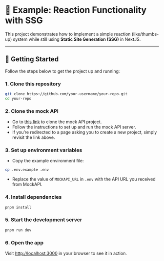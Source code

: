 # 🧪 Example: Reaction Functionality with SSG

This project demonstrates how to implement a simple reaction (like/thumbs-up) system while still using **Static Site Generation (SSG)** in NextJS.

---

## 🚀 Getting Started

Follow the steps below to get the project up and running:

### 1. Clone this repository

```bash
git clone https://github.com/your-username/your-repo.git
cd your-repo
```

### 2. Clone the mock API

- Go to [this link](https://mockapi.io/clone/686e2129c9090c49538865de) to clone the mock API project.
- Follow the instructions to set up and run the mock API server.
- If you’re redirected to a page asking you to create a new project, simply revisit the link above.

### 3. Set up environment variables

- Copy the example environment file:

```bash
cp .env.example .env
```

- Replace the value of `MOCKAPI_URL` in `.env` with the API URL you received from MockAPI.

### 4. Install dependencies

```bash
pnpm install
```

### 5. Start the development server

```bash
pnpm run dev
```

### 6. Open the app

Visit [http://localhost:3000](http://localhost:3000) in your browser to see it in action.
